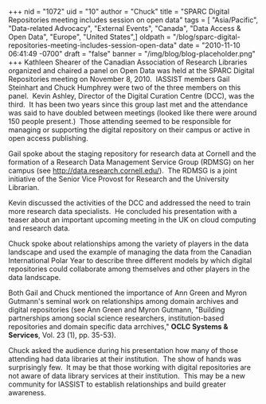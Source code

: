 +++
nid = "1072"
uid = "10"
author = "Chuck"
title = "SPARC Digital Repositories meeting includes session on open data"
tags = [ "Asia/Pacific", "Data-related Advocacy", "External Events", "Canada", "Data Access & Open Data", "Europe", "United States",]
oldpath = "/blog/sparc-digital-repositories-meeting-includes-session-open-data"
date = "2010-11-10 06:41:49 -0700"
draft = "false"
banner = "/img/blog/blog-placeholder.png"
+++
Kathleen Shearer of the Canadian Association of Research Libraries
organized and chaired a panel on Open Data was held at the SPARC Digital
Repositories meeting on November 8, 2010.  IASSIST members Gail
Steinhart and Chuck Humphrey were two of the three members on this
panel.  Kevin Ashley, Director of the Digital Curation Centre (DCC), was
the third.  It has been two years since this group last met and the
attendance was said to have doubled between meetings (looked like there
were around 150 people present.)  Those attending seemed to be
responsible for managing or supporting the digital repository on their
campus or active in open access publishing.  

Gail spoke about the staging repository for research data at Cornell and
the formation of a Research Data Management Service Group (RDMSG) on her
campus (see <http://data.research.cornell.edu/>).  The RDMSG is a joint
initiative of the Senior Vice Provost for Research and the University
Librarian.

Kevin discussed the activities of the DCC and addressed the need to
train more research data specialists.  He concluded his presentation
with a teaser about an important upcoming meeting in the UK on cloud
computing and research data.  

Chuck spoke about relationships among the variety of players in the data
landscape and used the example of managing the data from the Canadian
International Polar Year to describe three different models by which
digital repositories could collaborate among themselves and other
players in the data landscape.

Both Gail and Chuck mentioned the importance of Ann Green and Myron
Gutmann's seminal work on relationships among domain archives and
digital repositories (see Ann Green and Myron Gutmann, "Building
partnerships among social science researchers, institution-based
repositories and domain specific data arrchives," **OCLC Systems &
Services**, Vol. 23 (1), pp. 35-53).

Chuck asked the audience during his presentation how many of those
attending had data libraries at their institution.  The show of hands
was surprisingly few.  It may be that those working with digital
repositories are not aware of data library services at their
institution.  This may be a new community for IASSIST to establish
relationships and build greater awareness.
